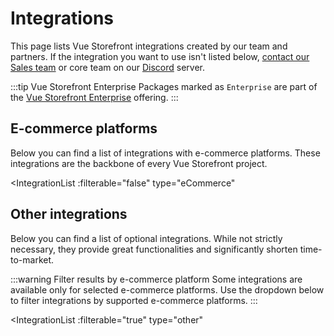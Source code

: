 # Integrations

This page lists Vue Storefront integrations created by our team and partners. If the integration you want to use isn't listed below, [contact our Sales team](https://www.vuestorefront.io/contact/sales) or core team on our [Discord](https://discord.vuestorefront.io) server.

:::tip Vue Storefront Enterprise
Packages marked as `Enterprise` are part of the [Vue Storefront Enterprise](/general/enterprise.html) offering.
:::

## E-commerce platforms

Below you can find a list of integrations with e-commerce platforms. These integrations are the backbone of every Vue Storefront project.

<IntegrationList
  :filterable="false"
  type="eCommerce"
>
</IntegrationList>

## Other integrations

Below you can find a list of optional integrations. While not strictly necessary, they provide great functionalities and significantly shorten time-to-market.

:::warning Filter results by e-commerce platform
Some integrations are available only for selected e-commerce platforms. Use the dropdown below to filter integrations by supported e-commerce platforms.
:::

<IntegrationList
  :filterable="true"
  type="other"
>
</IntegrationList>
